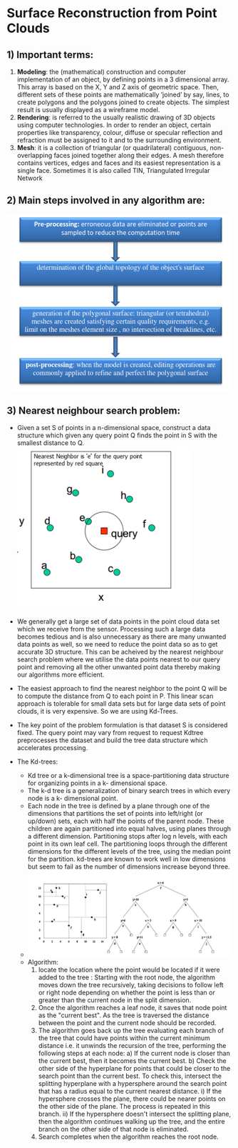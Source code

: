 # Surface Reconstruction from Point Clouds
## 1) Important terms:
1. __Modeling__: the (mathematical) construction and computer implementation of an object, by defining
points in a 3 dimensional array. This array is based on the X, Y and Z axis of geometric space. Then,
different sets of these points are mathematically ’joined’ by say, lines, to create polygons and the
polygons joined to create objects. The simplest result is usually displayed as a wireframe model.
2. __Rendering__: is referred to the usually realistic drawing of 3D objects using computer technologies. In
order to render an object, certain properties like transparency, colour, diffuse or specular reflection and
refraction must be assigned to it and to the surrounding environment.
3. __Mesh__: it is a collection of triangular (or quadrilateral) contiguous, non-overlapping faces joined together
along their edges. A mesh therefore contains vertices, edges and faces and its easiest representation is a
single face. Sometimes it is also called TIN, Triangulated Irregular Network

## 2) Main steps involved in any algorithm are: 
![image1](../assets/Screenshot%20from%202022-09-06%2000-22-34.png)

## 3) Nearest neighbour search problem:
* Given a set S of points in a n-dimensional space, construct
a data structure which given any query point Q finds the point in S with the smallest distance to Q.
![image2](../assets/Screenshot%20from%202022-09-06%2000-24-45.png)

* We generally get a large set of data points in the point cloud data set which we receive from the sensor. Processing such a large data becomes tedious and is also unnecessary as there are many unwanted data points as well, so we need to reduce the point data so as to get accurate 3D structure. This can be acheived by the nearest neighbour search problem where we utilise the data points nearest to our query point and removing all the other unwanted point data thereby making our algorithms more efficient.
* The easiest approach to find the nearest neighbor
to the point Q will be to compute the distance
from Q to each point in P. This linear scan
approach is tolerable for small data sets but for
large data sets of point clouds, it is very
expensive. So we are using Kd-Trees.
* The key point of the problem formulation is that
dataset S is considered fixed. The query point may
vary from request to request Kdtree preprocesses the dataset and
build the tree data structure which accelerates
processing.
* The Kd-trees: 
    * Kd tree or a k-dimensional tree is a space-partitioning data structure for organizing points in a k-
dimensional space.
    * The k-d tree is a generalization of binary search trees in which every node is a k-
dimensional point.
    * Each node in the tree is defined by a plane through one of the dimensions that partitions the set of
points into left/right (or up/down) sets, each with half the points of the parent node. These children are
again partitioned into equal halves, using planes through a different dimension. Partitioning stops after
log n levels, with each point in its own leaf cell. The partitioning loops through the different dimensions
for the different levels of the tree, using the median point for the partition. kd-trees are known to work
well in low dimensions but seem to fail as the number of dimensions increase beyond three.
    * ![image3](../assets/Screenshot%20from%202022-09-06%2000-34-15.png)
    * Algorithm: 
        1) locate the location where the point would be located if it were added to the tree :
Starting with the root node, the algorithm moves down the tree recursively, taking decisions to
follow left or right node depending on whether the point is less than or greater than the current
node in the split dimension.
      2) Once the algorithm reaches a leaf node, it saves that node point as the "current best". As the tree is
traversed the distance between the point and the current node should be recorded.
      3) The algorithm goes back up the tree evaluating each branch of the tree that could have points
within the current minimum distance i.e. it unwinds the recursion of the tree, performing the
following steps at each node:
a) If the current node is closer than the current best, then it becomes the current best.
b) Check the other side of the hyperplane for points that could be closer to the search point than
the current best. To check this, intersect the splitting hyperplane with a hypersphere around the
search point that has a radius equal to the current nearest distance.
i) If the hypersphere crosses the plane, there could be nearer points on the other side of the
plane. The process is repeated in this branch.
ii) If the hypersphere doesn't intersect the splitting plane, then the algorithm continues
walking up the tree, and the entire branch on the other side of that node is eliminated.
      4) Search completes when the algorithm reaches the root node.


